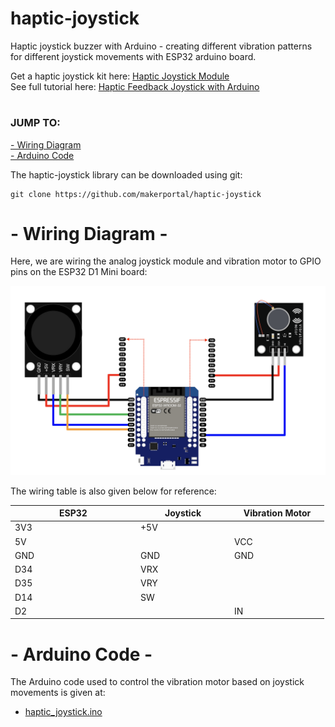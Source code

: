# haptic-joystick
Haptic joystick buzzer with Arduino - creating different vibration patterns for different joystick movements with ESP32 arduino board.

Get a haptic joystick kit here: [Haptic Joystick Module](https://makersportal.com/shop/haptic-vibration-joystick-kit) <br>
See full tutorial here: [Haptic Feedback Joystick with Arduino](https://makersportal.com/blog/haptic-feedback-joystick-with-arduino) <br>

# 
### JUMP TO:
<a href="#wiring">- Wiring Diagram</a><br>
<a href="#arduino">- Arduino Code</a><br>

The haptic-joystick library can be downloaded using git:

    git clone https://github.com/makerportal/haptic-joystick

<a id="wiring"></a>
# - Wiring Diagram -
Here, we are wiring the analog joystick module and vibration motor to GPIO pins on the ESP32 D1 Mini board:

![Haptic Joystick + ESP32 wiring](/images/wiring_diagram.png)

The wiring table is also given below for reference:

<table class="tg" style="undefined;table-layout: fixed; width: 502px">
<colgroup>
<col style="width: 201px">
<col style="width: 150px">
<col style="width: 151px">
</colgroup>
<thead>
  <tr>
    <th class="tg-qblo">ESP32</th>
    <th class="tg-qblo">Joystick</th>
    <th class="tg-qblo">Vibration Motor</th>
  </tr>
</thead>
<tbody>
  <tr>
    <td class="tg-nqrr">3V3</td>
    <td class="tg-nqrr">+5V</td>
    <td class="tg-nqrr"></td>
  </tr>
  <tr>
    <td class="tg-g1p2">5V</td>
    <td class="tg-g1p2"></td>
    <td class="tg-g1p2">VCC</td>
  </tr>
  <tr>
    <td class="tg-nqrr">GND</td>
    <td class="tg-nqrr">GND</td>
    <td class="tg-nqrr">GND</td>
  </tr>
  <tr>
    <td class="tg-g1p2">D34</td>
    <td class="tg-g1p2">VRX</td>
    <td class="tg-g1p2"></td>
  </tr>
  <tr>
    <td class="tg-nqrr">D35</td>
    <td class="tg-nqrr">VRY</td>
    <td class="tg-nqrr"></td>
  </tr>
  <tr>
    <td class="tg-g1p2">D14</td>
    <td class="tg-g1p2">SW</td>
    <td class="tg-g1p2"></td>
  </tr>
  <tr>
    <td class="tg-nqrr">D2</td>
    <td class="tg-sr7s"></td>
    <td class="tg-nqrr">IN</td>
  </tr>
</tbody>
</table>

<a id="arduino"></a>
# - Arduino Code -
The Arduino code used to control the vibration motor based on joystick movements is given at:

- [haptic_joystick.ino](haptic_joystick.ino)
